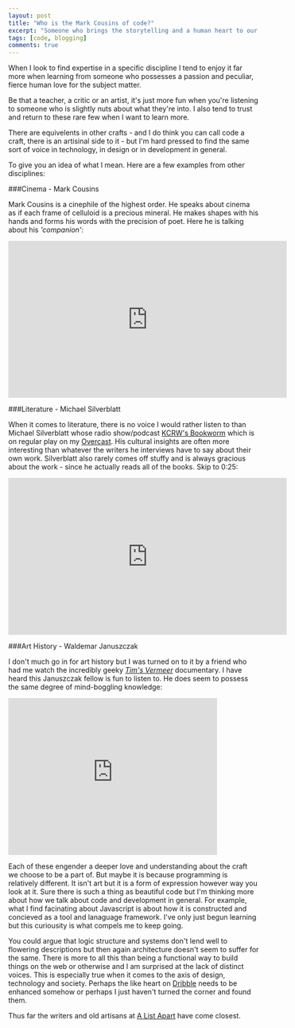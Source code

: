 ```yaml
---
layout: post
title: "Who is the Mark Cousins of code?"
excerpt: "Someone who brings the storytelling and a human heart to our industry with their depth of knowledge and love of it. Where are the code evangelists?"
tags: [code, blogging]
comments: true
---
```


When I look to find expertise in a specific discipline I tend to enjoy it far more when learning from someone who possesses a passion and peculiar, fierce human love for the subject matter. 

Be that a teacher, a critic or an artist, it's just more fun when you're listening to someone who is slightly nuts about what they're into. I also tend to trust and return to these rare few when I want to learn more. 

There are equivelents in other crafts - and I do think you can call code a craft, there is an artisinal side to it - but I'm hard pressed to find the same sort of voice in technology, in design or in development in general.  

To give you an idea of what I mean. Here are a few examples from other disciplines:

###Cinema - Mark Cousins 

Mark Cousins is a cinephile of the highest order. He speaks about cinema as if each frame of celluloid is a precious mineral. He makes shapes with his hands and forms his words with the precision of poet. Here he is talking about his *'companion'*:

<iframe 
width="560" 
height="315" 
src="https://www.youtube.com/embed/indtGfuozgc" frameborder="0" 
allowfullscreen>
</iframe>

###Literature - Michael Silverblatt

When it comes to literature, there is no voice I would rather listen to than Michael Silverblatt whose radio show/podcast [KCRW's Bookworm](http://www.kcrw.com/news-culture/shows/bookworm/karl-ove-knausgaard-my-struggle-part-ii) which is on regular play on my [Overcast](https://itunes.apple.com/us/app/overcast-podcast-player/id888422857?mt=8). His cultural insights are often more interesting than whatever the writers he interviews have to say about their own work. Silverblatt also rarely comes off stuffy and is always gracious about the work - since he actually reads all of the books. Skip to 0:25:

<iframe 
width="560" 
height="315" 
src="https://www.youtube.com/embed/wOQxr9SLp0s" frameborder="0" 
allowfullscreen>
</iframe>

###Art History - Waldemar Januszczak

I don't much go in for art history but I was turned on to it by a friend who had me watch the incredibly geeky [*Tim's Vermeer*](https://www.youtube.com/watch?v=CS_HUWs9c8c) documentary. I have heard this Januszczak fellow is fun to listen to. He does seem to possess the same degree of mind-boggling knowledge:

<iframe 
width="420" 
height="315" 
src="https://www.youtube.com/embed/xtf7uPF_9rU" frameborder="0" 
allowfullscreen>
</iframe>
<br>

Each of these engender a deeper love and understanding about the craft we choose to be a part of. But maybe it is because programming is relatively different. It isn't art but it is a form of expression however way you look at it. Sure there is such a thing as beautiful code but I'm thinking more about how we talk about code and development in general. For example, what I find facinating about Javascript is about how it is constructed and concieved as a tool and lanaguage framework. I've only just begun learning but this curiousity is what compels me to keep going. 

You could argue that logic structure and systems don't lend well to flowering descriptions but then again architecture doesn't seem to suffer for the same. There is more to all this than being a functional way to build things on the web or otherwise and I am surprised at the lack of distinct voices. This is especially true when it comes to the axis of design, technology and society. Perhaps the like heart on [Dribble](https://dribbble.com/) needs to be enhanced somehow or perhaps I just haven't turned the corner and found them. 

Thus far the writers and old artisans at [A List Apart](http://alistapart.com/) have come closest.


